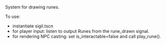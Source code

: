 System for drawing runes.

To use:
* instantiate sigil.tscn
* for player input: listen to output Runes from the rune_drawn signal.
* for rendering NPC casting: set is_interactable=false and call play_rune().
